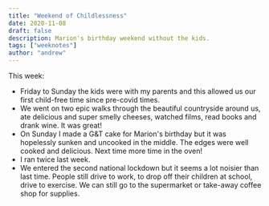 ```yaml
---
title: "Weekend of Childlessness"
date: 2020-11-08
draft: false
description: Marion's birthday weekend without the kids.
tags: ["weeknotes"]
author: "andrew"
---
```


This week:

- Friday to Sunday the kids were with my parents and this allowed us our first child-free time since pre-covid times.
- We went on two epic walks through the beautiful countryside around us, ate delicious and super smelly cheeses, watched films, read books and drank wine. It was great!
- On Sunday I made a G&T cake for Marion's birthday but it was hopelessly sunken and uncooked in the middle. The edges were well cooked and delicious. Next time more time in the oven!
- I ran twice last week.
- We entered the second national lockdown but it seems a lot noisier than last time. People still drive to work, to drop off their children at school, drive to exercise. We can still go to the supermarket or take-away coffee shop for supplies.
